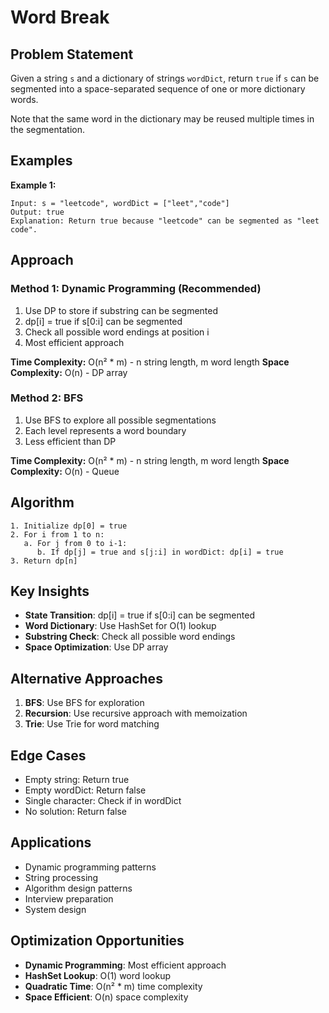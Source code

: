# Word Break

## Problem Statement

Given a string `s` and a dictionary of strings `wordDict`, return `true` if `s` can be segmented into a space-separated sequence of one or more dictionary words.

Note that the same word in the dictionary may be reused multiple times in the segmentation.

## Examples

**Example 1:**
```
Input: s = "leetcode", wordDict = ["leet","code"]
Output: true
Explanation: Return true because "leetcode" can be segmented as "leet code".
```

## Approach

### Method 1: Dynamic Programming (Recommended)
1. Use DP to store if substring can be segmented
2. dp[i] = true if s[0:i] can be segmented
3. Check all possible word endings at position i
4. Most efficient approach

**Time Complexity:** O(n² * m) - n string length, m word length
**Space Complexity:** O(n) - DP array

### Method 2: BFS
1. Use BFS to explore all possible segmentations
2. Each level represents a word boundary
3. Less efficient than DP

**Time Complexity:** O(n² * m) - n string length, m word length
**Space Complexity:** O(n) - Queue

## Algorithm

```
1. Initialize dp[0] = true
2. For i from 1 to n:
   a. For j from 0 to i-1:
      b. If dp[j] = true and s[j:i] in wordDict: dp[i] = true
3. Return dp[n]
```

## Key Insights

- **State Transition**: dp[i] = true if s[0:i] can be segmented
- **Word Dictionary**: Use HashSet for O(1) lookup
- **Substring Check**: Check all possible word endings
- **Space Optimization**: Use DP array

## Alternative Approaches

1. **BFS**: Use BFS for exploration
2. **Recursion**: Use recursive approach with memoization
3. **Trie**: Use Trie for word matching

## Edge Cases

- Empty string: Return true
- Empty wordDict: Return false
- Single character: Check if in wordDict
- No solution: Return false

## Applications

- Dynamic programming patterns
- String processing
- Algorithm design patterns
- Interview preparation
- System design

## Optimization Opportunities

- **Dynamic Programming**: Most efficient approach
- **HashSet Lookup**: O(1) word lookup
- **Quadratic Time**: O(n² * m) time complexity
- **Space Efficient**: O(n) space complexity
